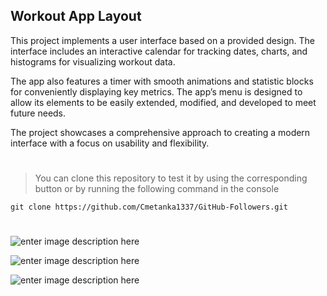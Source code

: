 ## **Workout App Layout**

This project implements a user interface based on a provided design. The interface includes an interactive calendar for tracking dates, charts, and histograms for visualizing workout data.

The app also features a timer with smooth animations and statistic blocks for conveniently displaying key metrics. The app’s menu is designed to allow its elements to be easily extended, modified, and developed to meet future needs.

The project showcases a comprehensive approach to creating a modern interface with a focus on usability and flexibility.
#

> You can clone this repository to test it by using the corresponding
> button or by running the following command in the console

    git clone https://github.com/Cmetanka1337/GitHub-Followers.git

#

![enter image description here](https://i.postimg.cc/9Q7TS8MV/temp-Image-Uc4w-ZO.avif)

![enter image description here](https://i.postimg.cc/kXZKT37f/temp-Image-HP3r5o.avif)

![enter image description here](https://i.postimg.cc/ZK06PKzW/temp-Image-Lp-FKbi.avif)
